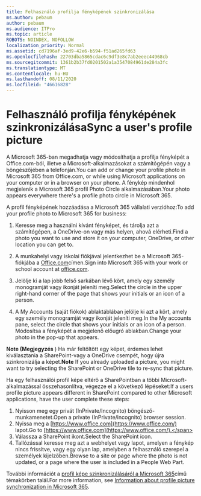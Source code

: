 ```yaml
---
title: Felhasználó profilja fényképének szinkronizálása
ms.author: pebaum
author: pebaum
ms.audience: ITPro
ms.topic: article
ROBOTS: NOINDEX, NOFOLLOW
localization_priority: Normal
ms.assetid: cd7196af-3ed9-42e6-b594-f51ad265fd63
ms.openlocfilehash: 22703dba5865cdac6c9df3e8c7ab2eeec44968cb
ms.sourcegitcommit: 1361b2b37fd0201502a1a3547084961de284a3fc
ms.translationtype: MT
ms.contentlocale: hu-HU
ms.lasthandoff: 08/11/2020
ms.locfileid: "46616828"
---
```

# <a name="sync-a-users-profile-picture"></a><span data-ttu-id="93e77-102">Felhasználó profilja fényképének szinkronizálása</span><span class="sxs-lookup"><span data-stu-id="93e77-102">Sync a user's profile picture</span></span>

<span data-ttu-id="93e77-103">A Microsoft 365-ban megadhatja vagy módosíthatja a profilja fényképét a Office.com-ból, illetve a Microsoft-alkalmazásokat a számítógépén vagy a böngészőjében a telefonján.</span><span class="sxs-lookup"><span data-stu-id="93e77-103">You can add or change your profile photo in Microsoft 365 from Office.com, or while using Microsoft applications on your computer or in a browser on your phone.</span></span> <span data-ttu-id="93e77-104">A fénykép mindenhol megjelenik a Microsoft 365 profil Photo Circle alkalmazásában.</span><span class="sxs-lookup"><span data-stu-id="93e77-104">Your photo appears everywhere there's a profile photo circle in Microsoft 365.</span></span>

<span data-ttu-id="93e77-105">A profil fényképének hozzáadása a Microsoft 365 vállalati verzióhoz:</span><span class="sxs-lookup"><span data-stu-id="93e77-105">To add your profile photo to Microsoft 365 for business:</span></span>

1. <span data-ttu-id="93e77-106">Keresse meg a használni kívánt fényképet, és tárolja azt a számítógépen, a OneDrive-on vagy más helyen, ahová elérheti.</span><span class="sxs-lookup"><span data-stu-id="93e77-106">Find a photo you want to use and store it on your computer, OneDrive, or other location you can get to.</span></span>

2. <span data-ttu-id="93e77-107">A munkahelyi vagy iskolai fiókjával jelentkezhet be a Microsoft 365-fiókjába a [Office.com](https://www.office.com)címen.</span><span class="sxs-lookup"><span data-stu-id="93e77-107">Sign into Microsoft 365 with your work or school account at [office.com](https://www.office.com).</span></span>

3. <span data-ttu-id="93e77-108">Jelölje ki a lap jobb felső sarkában lévő kört, amely egy személy monogramját vagy ikonját jeleníti meg.</span><span class="sxs-lookup"><span data-stu-id="93e77-108">Select the circle in the upper right-hand corner of the page that shows your initials or an icon of a person.</span></span>

4. <span data-ttu-id="93e77-109">A My Accounts (saját fiókok) ablaktáblában jelölje ki azt a kört, amely egy személy monogramját vagy ikonját jeleníti meg.</span><span class="sxs-lookup"><span data-stu-id="93e77-109">In the My accounts pane, select the circle that shows your initials or an icon of a person.</span></span> <span data-ttu-id="93e77-110">Módosítsa a fényképét a megjelenő előugró ablakban.</span><span class="sxs-lookup"><span data-stu-id="93e77-110">Change your photo in the pop-up that appears.</span></span>

<span data-ttu-id="93e77-111">**Note (Megjegyzés** ) Ha már feltöltött egy képet, érdemes lehet kiválasztania a SharePoint-vagy a OneDrive csempét, hogy újra szinkronizálja a képet.</span><span class="sxs-lookup"><span data-stu-id="93e77-111">**Note** If you already uploaded a picture, you might want to try selecting the SharePoint or OneDrive tile to re-sync that picture.</span></span>

<span data-ttu-id="93e77-112">Ha egy felhasználói profil képe eltérő a SharePointban a többi Microsoft-alkalmazással összehasonlítva, végezze el a következő lépéseket:</span><span class="sxs-lookup"><span data-stu-id="93e77-112">If a users profile picture appears different in SharePoint compared to other Microsoft applications, have the user complete these steps:</span></span>

1. <span data-ttu-id="93e77-113">Nyisson meg egy privát (InPrivate/Incognito) böngésző-munkamenetet.</span><span class="sxs-lookup"><span data-stu-id="93e77-113">Open a private (InPrivate/incognito) browser session.</span></span>
2. <span data-ttu-id="93e77-114">Nyissa meg a [https://www.office.com](https://www.office.com/) lapot.</span><span class="sxs-lookup"><span data-stu-id="93e77-114">Go to [https://www.office.com](https://www.office.com/).</span></span>
3. <span data-ttu-id="93e77-115">Válassza a SharePoint ikont.</span><span class="sxs-lookup"><span data-stu-id="93e77-115">Select the SharePoint icon.</span></span>
4. <span data-ttu-id="93e77-116">Tallózással keresse meg azt a webhelyet vagy lapot, amelyen a fénykép nincs frissítve, vagy egy olyan lap, amelyben a felhasználó szerepel a személyek kijelzőben.</span><span class="sxs-lookup"><span data-stu-id="93e77-116">Browse to a site or page where the photo is not updated, or a page where the user is included in a People Web Part.</span></span>

<span data-ttu-id="93e77-117">További információt a [profil képe szinkronizálásáról a Microsoft 365](https://support.office.com/article/information-about-profile-picture-synchronization-in-office-365-20594d76-d054-4af4-a660-401133e3d48a)című témakörben talál.</span><span class="sxs-lookup"><span data-stu-id="93e77-117">For more information, see [Information about profile picture synchronization in Microsoft 365](https://support.office.com/article/information-about-profile-picture-synchronization-in-office-365-20594d76-d054-4af4-a660-401133e3d48a).</span></span>

